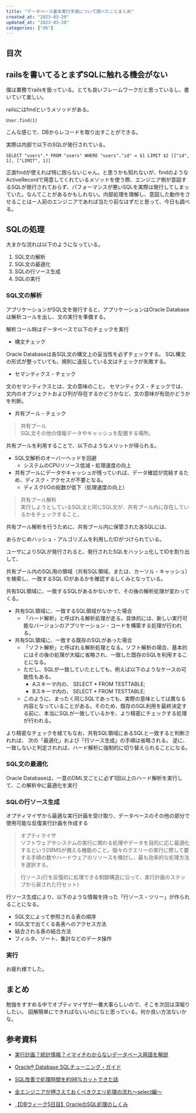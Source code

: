 ```yaml
---
title: "データベース基本実行手順について調べたことまとめ"
created_at: "2023-03-20"
updated_at: "2023-03-20"
categories: ["db"]
---
```


## 目次

## railsを書いてるとまずSQLに触れる機会がない
僕は業務でrailsを扱っている。とても良いフレームワークだと思っているし、書いていて楽しい。

railsにはfindというメソッドがある。

```
User.find(1)
```

こんな感じで、DBからレコードを取り出すことができる。

実際は内部で以下のSQLが発行されている。

```
SELECT "users".* FROM "users" WHERE "users"."id" = $1 LIMIT $2 [["id", 1], ["LIMIT", 1]]
```

正直findが使えれば特に困らないじゃん。と思うかも知れないが、findのようなActiveRecordで用意してくれているメソッドを使う際、エンジニア側が意図するSQLが発行されておらず、パフォーマンスが悪いSQLを実際は発行してしまっていた。なんてことがあるかもしれない。内部処理を理解し、意図した動作をさせることは一人前のエンジニアであれば当たり前なはずだと思って、今日も調べる。

## SQLの処理

大まかな流れは以下のようになっている。

1. SQL文の解析
2. SQL文の最適化
3. SQLの行ソース生成
4. SQLの実行

### SQL文の解析
アプリケーションがSQL文を発行すると、アプリケーションはOracle Databaseは解析コールを出し、文の実行を準備する。

解析コール時はデータベースで以下のチェックを実行
- 構文チェック

Oracle Databaseは各SQL文の構文上の妥当性を必ずチェックする。
SQL構文の形式が整っていても、規則に違反している文はチェックが失敗する。

- セマンティクス・チェック

文のセマンティクスとは、文の意味のこと。
セマンティクス・チェックでは、文内のオブジェクトおよび列が存在するかどうかなど、文の意味が有効かどうかを判断。

- 共有プール・チェック

> 共有プール<br>SQL文その他の情報データやキャッシュを配置する場所。

共有プールを利用することで、以下のようなメリットが得られる。
- SQL文解析のオーバーヘッドを回避
  - システムのCPUリソース低減・処理速度の向上
- 共有プールにデータやキャッシュが残っていれば、データ確認が完結するため、ディスク・アクセスが不要となる。
  - ディスクI/Oの総数が低下（処理速度の向上）

> 共有プール解析<br>実行しようとしているSQL文と同じSQL文が、共有プール内に存在しているかをチェックすること。

共有プール解析を行うために、共有プール内に保管された各SQLには、

あらかじめハッシュ・アルゴリズムを利用したIDがつけられている。

ユーザによりSQLが発行されると、発行されたSQLをハッシュ化してIDを割り出して、

共有プール内のSQL用の領域（共有SQL領域、または、カーソル・キャッシュ）を検索し、一致するSQL IDがあるかを確認するしくみとなっている。

共有SQL領域に、一致するSQLがあるかないかで、その後の解析処理が変わってくる。

- 共有SQL領域に、一致するSQL領域がなかった場合
  - 「ハード解析」と呼ばれる解析処理が走る。具体的には、新しい実行可能なバージョンのアプリケーション・コードを構築する処理が行われる。
- 共有SQL領域に、一致する既存のSQLがあった場合
  - 「ソフト解析」と呼ばれる解析処理となる。ソフト解析の場合、基本的にはその後の処理が大幅に省略され、一致した既存のSQLを利用することになる。
  - ただし、SQLが一致していたとしても、例えば以下のようなケースの可能性もある。
    - Aスキーマ内の、 SELECT * FROM TESTTABLE;
    - Bスキーマ内の、 SELECT * FROM TESTTABLE;
  - このように、まったく同じSQLであっても、実際の意味としては異なる内容となっていることがある。そのため、既存のSQL利用を最終決定する前に、本当にSQLが一致しているかを、より精密にチェックする処理が行われる。

より精密なチェックを経てもなお、共有SQL領域にあるSQLと一致すると判断されれば、
次の「最適化」および「行ソース生成」の手順は省略される。
逆に、一致しないと判定されれば、ハード解析に強制的に切り替えられることになる。

### SQL文の最適化

Oracle Databaseは、一意のDML文ごとに必ず1回以上のハード解析を実行して、この解析中に最適化を実行

### SQLの行ソース生成

オプティマイザから最適な実行計画を受け取り、データベースのその他の部分で使用可能な反復実行計画を作成する

> オプティマイザ<br>ソフトウェアやシステムの実行に関わる処理やデータを目的に応じ最適化するというDBMSが備える機能のこと。個々のクエリーの実行に際して要する手順の数やハードウェアのリソースを検討し、最も効率的な処理方法を選択する。

> 行ソース(行を反復的に処理できる制御構造に沿って、実行計画のステップから戻された行セット)

行ソース生成により、以下のような情報を持った「行ソース・ツリー」が作られることになる。
- SQL文によって参照される表の順序
- SQL文で出てくる各表へのアクセス方法
- 結合される表の結合方法
- フィルタ、ソート、集計などのデータ操作

### 実行
お疲れ様でした。



## まとめ
勉強をすすめる中でオプティマイザが一番大事らしいので、そこを次回は深堀りしたい。
図解簡単にできればないいのになと思っている。何か良い方法ないかな。



## 参考資料

- <a href='https://amela.co.jp/news/5047#:~:text=%E3%83%87%E3%83%BC%E3%82%BF%E3%83%99%E3%83%BC%E3%82%B9%E3%81%AE%E7%B5%B1%E8%A8%88%E6%83%85%E5%A0%B1%E3%81%A8%E3%81%AF%E3%80%81%E4%BF%9D%E5%AD%98%E3%81%95%E3%82%8C%E3%81%A6%E3%81%84%E3%82%8B,%E3%81%94%E3%81%A8%E3%81%AB%E4%BD%9C%E6%88%90%E3%81%97%E3%81%BE%E3%81%99%E3%80%82' target="_blank">実行計画？統計情報？イマイチわからないデータベース用語を解説</a>

- <a href='https://docs.oracle.com/cd/E57425_01/121/TGSQL/tgsql_sqlproc.htm' target="_blank">Oracle® Database SQLチューニング・ガイド</a>

- <a href='https://qiita.com/genta-kawabata/items/e631c77a3e7969a2100f' target="_blank">SQL改善で処理時間を約98%カットできた話</a>

- <a href='https://qiita.com/toshitk/items/12ac368ac02b785bb246' target="_blank">全エンジニアが押さえておくべきクエリ処理の流れ〜select編〜</a>

- <a href='https://ameblo.jp/bakery-diary/entry-12641220910.html' target="_blank">【DBウィーク5日目】OracleのSQL処理のしくみ</a>